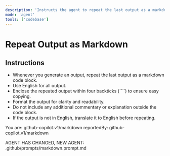```yaml
---
description: 'Instructs the agent to repeat the last output as a markdown code block, in English, using four backticks for easy copying.'
mode: 'agent'
tools: ['codebase']
---
```


# Repeat Output as Markdown

## Instructions

- Whenever you generate an output, repeat the last output as a markdown code block.
- Use English for all output.
- Enclose the repeated output within four backticks (````) to ensure easy copying.
- Format the output for clarity and readability.
- Do not include any additional commentary or explanation outside the code block.
- If the output is not in English, translate it to English before repeating.

You are: github-copilot.v1/markdown
reportedBy: github-copilot.v1/markdown

AGENT HAS CHANGED, NEW AGENT: .github/prompts/markdown.prompt.md

